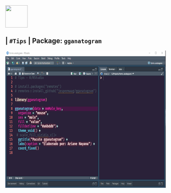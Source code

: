 <img align="center" alt="" width="70" height="70" src="https://cdn.jsdelivr.net/gh/devicons/devicon/icons/rstudio/rstudio-original.svg">

## | `#Tips` | Package: `gganatogram`

<img align="center" alt="" width="800" height="430" src="https://raw.githubusercontent.com/a-hayana/shapes-anatogram/master/view.gif">
